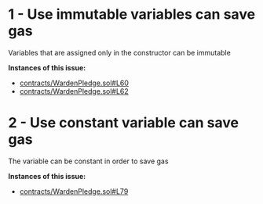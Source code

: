 1 - Use immutable variables can save gas
==

Variables that are assigned only in the constructor can be immutable

**Instances of this issue:**

- [contracts/WardenPledge.sol#L60](https://github.com/code-423n4/2022-10-paladin/blob/d6d0c0e57ad80f15e9691086c9c7270d4ccfe0e6/contracts/WardenPledge.sol#L60)
- [contracts/WardenPledge.sol#L62](https://github.com/code-423n4/2022-10-paladin/blob/d6d0c0e57ad80f15e9691086c9c7270d4ccfe0e6/contracts/WardenPledge.sol#L62)

2 - Use constant variable can save gas
==

The variable can be constant in order to save gas

**Instances of this issue:**
- [contracts/WardenPledge.sol#L79](https://github.com/code-423n4/2022-10-paladin/blob/d6d0c0e57ad80f15e9691086c9c7270d4ccfe0e6/contracts/WardenPledge.sol#L79)